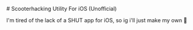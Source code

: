 # Scooterhacking Utility For iOS (Unofficial)

I'm tired of the lack of a SHUT app for iOS, so ig i'll just make my own :shrug:
